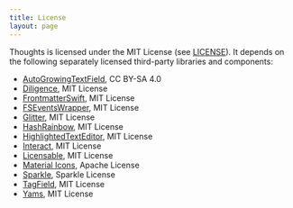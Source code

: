 ```yaml
---
title: License
layout: page
---
```


Thoughts is licensed under the MIT License (see [LICENSE](https://github.com/inseven/thoughts/blob/main/LICENSE)). It depends on the following separately licensed third-party libraries and components:

- [AutoGrowingTextField](https://christiantietze.de/posts/2020/02/auto-growing-nstextfield/), CC BY-SA 4.0
- [Diligence](https://github.com/inseven/diligence), MIT License
- [FrontmatterSwift](https://github.com/jbmorley/FrontmatterSwift), MIT License
- [FSEventsWrapper](https://github.com/Frizlab/FSEventsWrapper), MIT License
- [Glitter](https://github.com/inseven/glitter), MIT License
- [HashRainbow](https://github.com/saramah/HashRainbow), MIT License
- [HighlightedTextEditor](https://github.com/kyle-n/HighlightedTextEditor/), MIT License
- [Interact](https://github.com/inseven/interact), MIT License
- [Licensable](https://github.com/inseven/licensable), MIT License
- [Material Icons](https://github.com/google/material-design-icons), Apache License
- [Sparkle](https://github.com/sparkle-project/Sparkle), Sparkle License
- [TagField](https://github.com/jbmorley/TagField), MIT License
- [Yams](https://github.com/jpsim/Yams), MIT License
